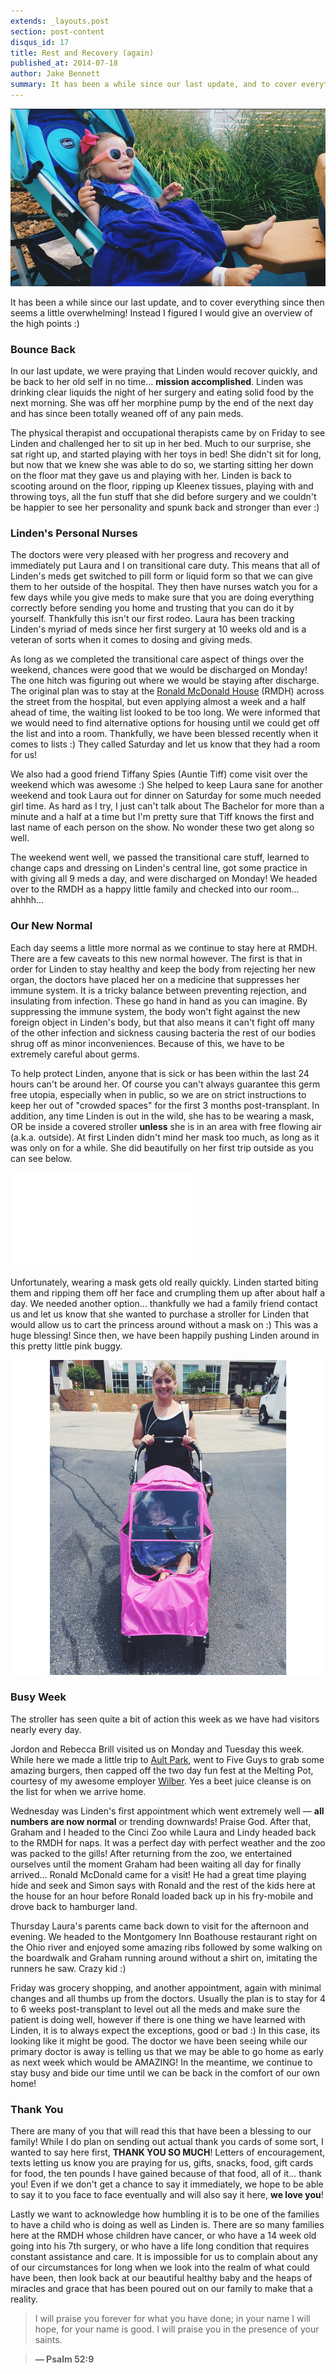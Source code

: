 ```yaml
---
extends: _layouts.post
section: post-content
disqus_id: 17
title: Rest and Recovery (again)
published_at: 2014-07-18
author: Jake Bennett
summary: It has been a while since our last update, and to cover everything since then seems a little overwhelming! Instead I figured I would give an overview of the high points :) Bounce Back In our last update, we were praying that Linden would recover quickly, and be back to her…
---
```


![](/img/LindenOutsideWeb.jpg)

It has been a while since our last update, and to cover everything since then seems a little overwhelming! Instead I figured I would give an overview of the high points :)

### Bounce Back

In our last update, we were praying that Linden would recover quickly, and be back to her old self in no time... **mission accomplished**. Linden was drinking clear liquids the night of her surgery and eating solid food by the next morning. She was off her morphine pump by the end of the next day and has since been totally weaned off of any pain meds. 

The physical therapist and occupational therapists came by on Friday to see Linden and challenged her to sit up in her bed. Much to our surprise, she sat right up, and started playing with her toys in bed! She didn't sit for long, but now that we knew she was able to do so, we starting sitting her down on the floor mat they gave us and playing with her. Linden is back to scooting around on the floor, ripping up Kleenex tissues, playing with and throwing toys, all the fun stuff that she did before surgery and we couldn't be happier to see her personality and spunk back and stronger than ever :)

### Linden's Personal Nurses

The doctors were very pleased with her progress and recovery and immediately put Laura and I on transitional care duty. This means that all of Linden's meds get switched to pill form or liquid form so that we can give them to her outside of the hospital. They then have nurses watch you for a few days while you give meds to make sure that you are doing everything correctly before sending you home and trusting that you can do it by yourself. Thankfully this isn't our first rodeo. Laura has been tracking Linden's myriad of meds since her first surgery at 10 weeks old and is a veteran of sorts when it comes to dosing and giving meds. 

As long as we completed the transitional care aspect of things over the weekend, chances were good that we would be discharged on Monday! The one hitch was figuring out where we would be staying after discharge. The original plan was to stay at the [Ronald McDonald House](http://www.rmhcincinnati.org/) (RMDH) across the street from the hospital, but even applying almost a week and a half ahead of time, the waiting list looked to be too long. We were informed that we would need to find alternative options for housing until we could get off the list and into a room. Thankfully, we have been blessed recently when it comes to lists :) They called Saturday and let us know that they had a room for us!

We also had a good friend Tiffany Spies (Auntie Tiff) come visit over the weekend which was awesome :) She helped to keep Laura sane for another weekend and took Laura out for dinner on Saturday for some much needed girl time. As hard as I try, I just can't talk about The Bachelor for more than a minute and a half at a time but I'm pretty sure that Tiff knows the first and last name of each person on the show. No wonder these two get along so well.

The weekend went well, we passed the transitional care stuff, learned to change caps and dressing on Linden's central line, got some practice in with giving all 9 meds a day, and were discharged on Monday! We headed over to the RMDH as a happy little family and checked into our room... ahhhh...

### Our New Normal

Each day seems a little more normal as we continue to stay here at RMDH. There are a few caveats to this new normal however. The first is that in order for Linden to stay healthy and keep the body from rejecting her new organ, the doctors have placed her on a medicine that suppresses her immune system. It is a tricky balance between preventing rejection, and insulating from infection. These go hand in hand as you can imagine. By suppressing the immune system, the body won't fight against the new foreign object in Linden's body, but that also means it can't fight off many of the other infection and sickness causing bacteria the rest of our bodies shrug off as minor inconveniences. Because of this, we have to be extremely careful about germs.

To help protect Linden, anyone that is sick or has been within the last 24 hours can't be around her. Of course you can't always guarantee this germ free utopia, especially when in public, so we are on strict instructions to keep her out of \"crowded spaces\" for the first 3 months post-transplant. In addition, any time Linden is out in the wild, she has to be wearing a mask, OR be inside a covered stroller **unless** she is in an area with free flowing air (a.k.a. outside). At first Linden didn't mind her mask too much, as long as it was only on for a while. She did beautifully on her first trip outside as you can see below.

<iframe src=\"//player.vimeo.com/video/100561964?byline=0&amp;portrait=0&amp;title=0\" width=\"500\" height=\"281\" frameborder=\"0\" webkitallowfullscreen mozallowfullscreen allowfullscreen></iframe>


Unfortunately, wearing a mask gets old really quickly. Linden started biting them and ripping them off her face and crumpling them up after about half a day. We needed another option... thankfully we had a family friend contact us and let us know that she wanted to purchase a stroller for Linden that would allow us to cart the princess around without a mask on :) This was a huge blessing! Since then, we have been happily pushing Linden around in this pretty little pink buggy.

![](/img/LindenBuggyWeb.jpg)

### Busy Week

The stroller has seen quite a bit of action this week as we have had visitors nearly every day.

Jordon and Rebecca Brill visited us on Monday and Tuesday this week. While here we made a little trip to [Ault Park](http://www.aultparkac.org/), went to Five Guys to grab some amazing burgers, then capped off the two day fun fest at the Melting Pot, courtesy of my awesome employer [Wilber](http://www.wilbergroup.com). Yes a beet juice cleanse is on the list for when we arrive home.

Wednesday was Linden's first appointment which went extremely well — **all numbers are now normal** or trending downwards! Praise God. After that, Graham and I headed to the Cinci Zoo while Laura and Lindy headed back to the RMDH for naps. It was a perfect day with perfect weather and the zoo was packed to the gills! After returning from the zoo, we entertained ourselves until the moment Graham had been waiting all day for finally arrived... Ronald McDonald came for a visit! He had a great time playing hide and seek and Simon says with Ronald and the rest of the kids here at the house for an hour before Ronald loaded back up in his fry-mobile and drove back to hamburger land. 

Thursday Laura's parents came back down to visit for the afternoon and evening. We headed to the Montgomery Inn Boathouse restaurant right on the Ohio river and enjoyed some amazing ribs followed by some walking on the boardwalk and Graham running around without a shirt on, imitating the runners he saw. Crazy kid :)

Friday was grocery shopping, and another appointment, again with minimal changes and all thumbs up from the doctors. Usually the plan is to stay for 4 to 6 weeks post-transplant to level out all the meds and make sure the patient is doing well, however if there is one thing we have learned with Linden, it is to always expect the exceptions, good or bad :) In this case, its looking like it might be good. The doctor we have been seeing while our primary doctor is away is telling us that we may be able to go home as early as next week which would be AMAZING! In the meantime, we continue to stay busy and bide our time until we can be back in the comfort of our own home!

### Thank You

There are many of you that will read this that have been a blessing to our family! While I do plan on sending out actual thank you cards of some sort, I wanted to say here first, **THANK YOU SO MUCH**! Letters of encouragement, texts letting us know you are praying for us, gifts, snacks, food, gift cards for food, the ten pounds I have gained because of that food, all of it... thank you! Even if we don't get a chance to say it immediately, we hope to be able to say it to you face to face eventually and will also say it here, **we love you**!


Lastly we want to acknowledge how humbling it is to be one of the families to have a child who is doing as well as Linden is. There are so many families here at the RMDH whose children have cancer, or who have a 14 week old going into his 7th surgery, or who have a life long condition that requires constant assistance and care. It is impossible for us to complain about any of our circumstances for long when we look into the realm of what could have been, then look back at our beautiful healthy baby and the heaps of miracles and grace that has been poured out on our family to make that a reality.

> I will praise you forever for what you have done; in your name I will hope, for your name is good. I will 
praise you in the presence of your saints.

> **— Psalm 52:9**